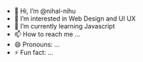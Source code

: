 - 👋 Hi, I’m @nihal-nihu
- 👀 I’m interested in Web Design and UI UX
- 🌱 I’m currently learning Javascript
- 📫 How to reach me ...
- 😄 Pronouns: ...
- ⚡ Fun fact: ...

<!---
nihal-nihu/nihal-nihu is a ✨ special ✨ repository because its `README.md` (this file) appears on your GitHub profile.
You can click the Preview link to take a look at your changes.
--->
